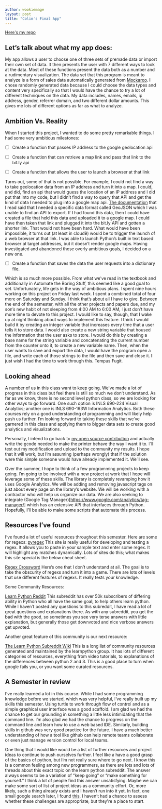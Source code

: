 ```yaml
---
author: wookiemage
layout: post
title: "Colin's Final App"
---
```

  [Here's my repo](https://github.com/wookiemage/inls560-final-app)
  
## Let’s talk about what my app does:

My app allows a user to choose one of three sets of premade data or import their own set of data. It then presents the user with 7 different ways to look at the data. Most of these functions present the data both as a number and a rudimentary visualization. The data set that this program is meant to analyze is a form of sales data automatically generated from [Mockaroo]( http://mockaroo.com/). I chose randomly generated data because I could choose the data types and content very specifically so that I would have the chance to try a lot of different techniques on the data. My data includes, names, emails, ip address, gender, referrer domain, and two different dollar amounts. This gives me lots of different options as far as what to analyze.
	
## Ambition Vs. Reality

When I started this project, I wanted to do some pretty remarkable things. I had some very ambitious milestones:
	
- [ ] Create a function that passes IP address to the google geolocation api
- [ ] Create a function that can retrieve a map link and pass that link to the bit.ly api
- [ ] Create a function that allows the user to launch a browser at that link
 

Turns out, some of that is not possible. For example, I could not find a way to take geolocation data from an IP address and turn it into a map. I could, and did, find an api that would guess the location of an IP address and I did put that into my code, but I didn’t find a way to query that API and get the kind of data I needed to plug into a google map api. [The documentation]( https://developers.google.com/maps/tutorials/data/importing_data) that I read said that I needed a specific data format called GeoJSON which I was unable to find an API to export. If I had found this data, then I could have created a file that held this data and uploaded it to a google map. I could have then taken that link and plugged it into the bit.ly API and gotten a shorter link. That would not have been hard. What would have been impossible, it turns out (at least in cloud9) would be to trigger the launch of a web browser at that link. I was able to launch Python’s built in text based browser at target addresses, but it doesn’t render google maps. Having investigated and abandoned those overly ambitious goals, I decided on a new one.

- [ ] Create a function that saves the data the user requests into a dictionary file.

Which is so much more possible. From what we’ve read in the textbook and additionally in Automate the Boring Stuff, this seemed like a good goal to set. Unfortunately, life gets in the way of ambitious plans. I spent nine hours working on this project on Friday last week. I spent a combined total of four more on Saturday and Sunday. I think that’s about all I have to give. Between the end of the semester, with all the other projects and papers due, and my son’s new habit of not sleeping from 4:00 AM to 6:00 AM, I just don’t have more time to devote to this project. I would like to say, though, that I wake up at night thinking about ways to implement this feature. I think I would build it by creating an integer variable that increases every time that a user tells it to store data. I would also create a new string variable that housed the information that the user asks to store. I would do this by creating a base name for the string variable and concatenating the current number from the counter onto it, to create a new variable name. Then, when the user wants to save and export the data, I would have the program open a file, and write each of those strings to the file and then save and close it. I just wish I had the time to work through this. Tempus Fugit.

## Looking ahead

A number of us in this class want to keep going. We’ve made a lot of progress in this class but feel there is still so much we don’t understand. As far as we know, there is no second level python class, so we are looking for other ways to go forward. One such option is INLS 690-224 Visual Analytics; another one is INLS 690-163W Information Analytics. Both these courses rely on a good understanding of programming and will likely help push us further. I’m looking forward to taking these skills that we’ve garnered in this class and applying them to bigger data sets to create good analytics and visualizations.

Personally, I intend to go back to [my open source contribution](https://code.alephobjects.com/T426,) and actually write the gcode needed to make the printer behave the way I want it to. I’ll test out my modification and upload to the community my results. I hope that it will work, but I’m assuming (perhaps wrongly) that if the solution were this simple someone would have already implemented it. We’ll see.

Over the summer, I hope to think of a few programming projects to keep going. I’m going to be involved with a new project at work that I hope will leverage some of these skills. The library is completely revamping how it uses Google Analytics. We will be adding and removing javascript tags on just about every page on the library’s website. We will be working with a contractor who will help us organize our data. We are also seeking to integrate (Google Tag Manager)[https://www.google.com/analytics/tag-manager/] which has an extensive API that interfaces through Python. Hopefully, I’ll be able to make some scripts that automate this process.

## Resources I’ve found

I’ve found a lot of useful resources throughout this semester. Here are some for regexs:
[pyregex]( http://www.pyregex.com/) This site is really useful for developing and testing a regex. It allows you to paste in your sample text and enter some regex. It will highlight any matches dynamically. Lots of sites do this; what makes this site special is the below cheat sheet.

[Regex Crossword](https://regexcrossword.com/) Here’s one that I don’t understand at all. The goal is to take the obscurity of regexs and turn it into a game. There are lots of levels that use different features of regexs. It really tests your knowledge.

Some Community Resources:

[Learn Python Reddit](https://www.reddit.com/r/learnpython/) This subreddit has over 50k subscribers of differing ability in Python who all have the same goal, to help others learn python. While I haven’t posted any questions to this subreddit, I have read a lot of great questions and explanations there. As with any subreddit, you get the bad with the good, so sometimes you see very terse answers with little explanation, but generally those get downvoted and nice verbose answers get upvoted. 

Another great feature of this community is our next resource:

[The Learn Python Subreddit Wiki](https://www.reddit.com/r/learnpython/wiki/index) This is a long list of community resources generated and maintained by the learnpython group. It has lots of different categories of resources, everything from video tutorials, to explanations of the differences between python 2 and 3. This is a good place to turn when google fails you, or you want some curated resources.

## A Semester in review

I’ve really learned a lot in this course. While I had some programming knowledge before we started, which was very helpful, I’ve really built up my skills this semester. Using turtle to work through flow of control and as a simple graphical user interface was a good scaffold. I am glad we had the chance to get our grounding in something a little less intimidating that the command line. I’m also glad we had the chance to progress on the command line and learn how to use a web based IDE. Similarly, building skills in github was very good practice for the future. I have a much better understanding of how a tool like github can help remote teams collaborate or even just manage version control for local teams.

One thing that I would like would be a list of further resources and project ideas to continue to push ourselves further. I feel like a have a good grasp of the basics of python, but I’m not really sure where to go next. I know this is a common feeling among new programmers, as there are lots and lots of threads about this exact topic on the learn python subreddit. The answer always seems to be a variation of “keep going” or “make something for yourself.” I think a lot of people find this answer unsatisfying. Maybe we can make some sort of list of project ideas as a community effort. Or, more likely, such a thing already exists and I haven’t run into it yet. In fact, one small google search later, I found [this](https://www.reddit.com/r/dailyprogrammer). I haven’t had a chance to assess whether these challenges are appropriate, but they're a place to start.
